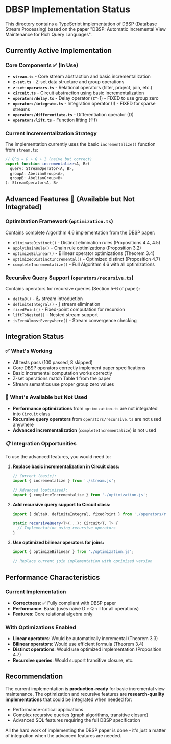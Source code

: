 # DBSP Implementation Status

This directory contains a TypeScript implementation of DBSP (Database Stream Processing) based on the paper "DBSP: Automatic Incremental View Maintenance for Rich Query Languages".

## Currently Active Implementation

### Core Components ✅ (In Use)
- **`stream.ts`** - Core stream abstraction and basic incrementalization
- **`z-set.ts`** - Z-set data structure and group operations
- **`z-set-operators.ts`** - Relational operators (filter, project, join, etc.)
- **`circuit.ts`** - Circuit abstraction using basic incrementalization
- **`operators/delay.ts`** - Delay operator (z^-1) - FIXED to use group zero
- **`operators/integrate.ts`** - Integration operator (I) - FIXED for sparse streams
- **`operators/differentiate.ts`** - Differentiation operator (D)
- **`operators/lift.ts`** - Function lifting (↑f)

### Current Incrementalization Strategy
The implementation currently uses the basic `incrementalize()` function from `stream.ts`:
```typescript
// Q^Δ = D ∘ Q ∘ I (naive but correct)
export function incrementalize<A, B>(
  query: StreamOperator<A, B>,
  groupA: AbelianGroup<A>,
  groupB: AbelianGroup<B>
): StreamOperator<A, B>
```

## Advanced Features 🚧 (Available but Not Integrated)

### Optimization Framework (`optimization.ts`)
Contains complete Algorithm 4.6 implementation from the DBSP paper:
- `eliminateDistinct()` - Distinct elimination rules (Propositions 4.4, 4.5)
- `applyChainRule()` - Chain rule optimizations (Proposition 3.2)
- `optimizeBilinear()` - Bilinear operator optimizations (Theorem 3.4)
- `optimizedDistinctIncremental()` - Optimized distinct (Proposition 4.7)
- `completeIncrementalize()` - Full Algorithm 4.6 with all optimizations

### Recursive Query Support (`operators/recursive.ts`)
Contains operators for recursive queries (Section 5-6 of paper):
- `delta0()` - δ₀ stream introduction
- `definiteIntegral()` - ∫ stream elimination
- `fixedPoint()` - Fixed-point computation for recursion
- `liftToNested()` - Nested stream support
- `isZeroAlmostEverywhere()` - Stream convergence checking

## Integration Status

### ✅ What's Working
- All tests pass (100 passed, 8 skipped)
- Core DBSP operators correctly implement paper specifications
- Basic incremental computation works correctly
- Z-set operations match Table 1 from the paper
- Stream semantics use proper group zero values

### 🚧 What's Available but Not Used
- **Performance optimizations** from `optimization.ts` are not integrated into `Circuit` class
- **Recursive query operators** from `operators/recursive.ts` are not used anywhere
- **Advanced incrementalization** (`completeIncrementalize`) is not used

### 📋 Integration Opportunities

To use the advanced features, you would need to:

1. **Replace basic incrementalization in Circuit class:**
   ```typescript
   // Current (basic):
   import { incrementalize } from './stream.js';

   // Advanced (optimized):
   import { completeIncrementalize } from './optimization.js';
   ```

2. **Add recursive query support to Circuit class:**
   ```typescript
   import { delta0, definiteIntegral, fixedPoint } from './operators/recursive.js';

   static recursiveQuery<T>(...): Circuit<T, T> {
     // Implementation using recursive operators
   }
   ```

3. **Use optimized bilinear operators for joins:**
   ```typescript
   import { optimizeBilinear } from './optimization.js';

   // Replace current join implementation with optimized version
   ```

## Performance Characteristics

### Current Implementation
- **Correctness**: ✅ Fully compliant with DBSP paper
- **Performance**: Basic (uses naive D ∘ Q ∘ I for all operations)
- **Features**: Core relational algebra only

### With Optimizations Enabled
- **Linear operators**: Would be automatically incremental (Theorem 3.3)
- **Bilinear operators**: Would use efficient formula (Theorem 3.4)
- **Distinct operations**: Would use optimized implementation (Proposition 4.7)
- **Recursive queries**: Would support transitive closure, etc.

## Recommendation

The current implementation is **production-ready** for basic incremental view maintenance. The optimization and recursive features are **research-quality implementations** that could be integrated when needed for:

- Performance-critical applications
- Complex recursive queries (graph algorithms, transitive closure)
- Advanced SQL features requiring the full DBSP specification

All the hard work of implementing the DBSP paper is done - it's just a matter of integration when the advanced features are needed.

